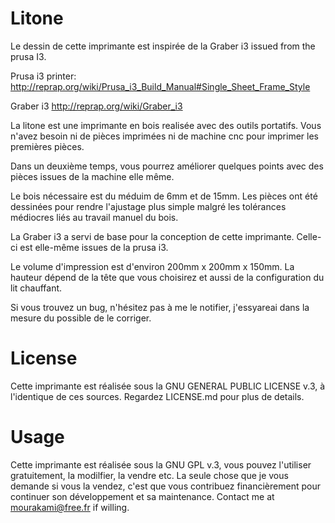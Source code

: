 ﻿Litone
=================

Le dessin de cette imprimante est inspirée de la Graber i3 issued from the prusa I3.

Prusa i3 printer:
http://reprap.org/wiki/Prusa_i3_Build_Manual#Single_Sheet_Frame_Style

Graber i3
http://reprap.org/wiki/Graber_i3

La litone est une imprimante en bois realisée avec des outils portatifs. Vous n'avez besoin 
ni de pièces imprimées ni de machine cnc pour imprimer les premières pièces.

Dans un deuxième temps, vous pourrez améliorer quelques points avec des pièces issues de la 
machine elle même.

Le bois nécessaire est du méduim de 6mm et de 15mm. Les pièces ont été dessinées pour rendre 
l'ajustage plus simple malgré les tolérances médiocres liés au travail manuel du bois.

La Graber i3 a servi de base pour la conception de cette imprimante. Celle-ci est elle-même 
issues de la prusa i3.

Le volume d'impression est d'environ 200mm x 200mm x 150mm. La hauteur dépend de la tête que 
vous choisirez et aussi de la configuration du lit chauffant.

Si vous trouvez un bug, n'hésitez pas à me le notifier, j'essyareai dans la mesure du possible
de le corriger.

License
=======

Cette imprimante est réalisée sous la GNU GENERAL PUBLIC LICENSE v.3, à l'identique de ces sources. 
Regardez LICENSE.md pour plus de details.

Usage
=====

Cette imprimante est réalisée sous la GNU GPL v.3, vous pouvez l'utiliser gratuitement, la 
modilfier, la vendre etc. La seule chose que je vous demande si vous la vendez, c'est que vous
contribuez financièrement pour continuer son développement et sa maintenance.
Contact me at mourakami@free.fr if willing.

